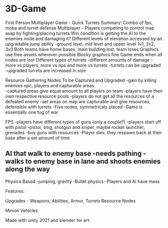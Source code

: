 # 3D-Game

First Person Multiplayer Game - Quick Turrets
Summary:
Combo of fps, moba and turret defense
Multiplayer - Players competing to control map asap by fighting/placing turrets
Win condition is getting the AI to the enemies node and damaging it?
Different levels of elevation accessed by an upgradable jump ability
-ground level, mid level and upper level
1v1, 2v2, 3v3
Both teams have home bases, main building lost, team loses
Graphics use free assets wherever possible
Blocky graphics fine
Game ends when all nodes are lost
Different types of turrets
-different amounts of damage
  -more vs players, more vs nps and more vs turrets
-turrets can be upgraded
  -upgraded turrets are increased in size

Resource Gathering Nodes To be Captured and Upgraded
-gain by killing enemies npc, players and capturable areas\
-captured areas give equal amount to all players on team
-players have their own respective resource pools
-players do not get all the resources of a defeated enemy
-set areas on map are capturable and give resources, defensible with turrets
-Five nodes, symmetricaly placed
-Game is essentially one tug of war

FPS
-players have different types of guns (only a couple?)
-players start off with pistol
-pistol, smg, shotgun and sniper, maybe rocket launcher, grenades
-buy guns with resources
-Player dies, they respawn back at their base after a set amount of time

AI that walk to enemy base
-needs pathing
-walks to enemy base in lane and shoots enemies along the way
-

Physics Based
-jumping, gravity
-Bullet physics
-Players and AI have mass



Features:



Upgrades - Weapons, Abilities, Armor, Turrets Resource Nodes


Minion Vehicles



Made with unity 2021 and blender for art
